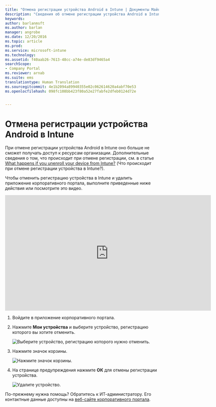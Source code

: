 ```yaml
---
title: "Отмена регистрации устройства Android в Intune | Документы Майкрософт"
description: "Сведения об отмене регистрации устройства Android в Intune"
keywords: 
author: barlanmsft
ms.author: barlan
manager: angrobe
ms.date: 12/20/2016
ms.topic: article
ms.prod: 
ms.service: microsoft-intune
ms.technology: 
ms.assetid: f40aab26-7613-48cc-a74e-de83df9465a4
searchScope:
- Company Portal
ms.reviewer: arnab
ms.suite: ems
translationtype: Human Translation
ms.sourcegitcommit: 4e1b2094a89940355e02c062614620a4abf70e53
ms.openlocfilehash: 098fc108bb423f80a52e27fabfe2dfeb0124d72e


---
```



# <a name="unenroll-your-android-device-from-intune"></a>Отмена регистрации устройства Android в Intune

При отмене регистрации устройства Android в Intune оно больше не сможет получать доступ к ресурсам организации.  Дополнительные сведения о том, что происходит при отмене регистрации, см. в статье [What happens if you unenroll your device from Intune?](what-happens-if-you-unenroll-your-device-from-intune-android.md) (Что происходит при отмене регистрации устройства в Intune?).

Чтобы отменить регистрацию устройства в Intune и удалить приложение корпоративного портала, выполните приведенные ниже действия или посмотрите это видео.

<iframe width="675" height="379" src="https://www.youtube.com/embed/K-Vi7lNfaMk" frameborder="0" allowfullscreen></iframe>

1.  Войдите в приложение корпоративного портала.

2.  Нажмите **Мои устройства** и выберите устройство, регистрацию которого вы хотите отменить.

    ![Выберите устройство, регистрацию которого нужно отменить.](./media/andr-1-my-devices-choose.png)

3.  Нажмите значок корзины.

    ![Нажмите значок корзины.](./media/andr-2-tap-trashcan.png)

4.  На странице предупреждения нажмите **ОК** для отмены регистрации устройства.

    ![Удалите устройство.](./media/andr-3-warning-about-remove.png)

По-прежнему нужна помощь? Обратитесь к ИТ-администратору. Его контактные данные доступны на [веб-сайте корпоративного портала](http://portal.manage.microsoft.com).



<!--HONumber=Dec16_HO3-->


